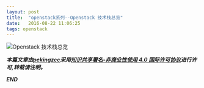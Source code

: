 ```yaml
---
layout: post
title:  "openstack系列--Openstack 技术栈总览"
date:   2016-08-22 11:06:25
tags: openstack
---
```


![Openstack 技术栈总览](https://raw.githubusercontent.com/zhangchenchen/zhangchenchen.github.io/hexo/images/openstack_tach_stack.jpg)

***本篇文章由[pekingzcc](https://zhangchenchen.github.io/)采用[知识共享署名-非商业性使用 4.0 国际许可协议](https://creativecommons.org/licenses/by-nc-sa/4.0/)进行许可,转载请注明。***


 ***END***
